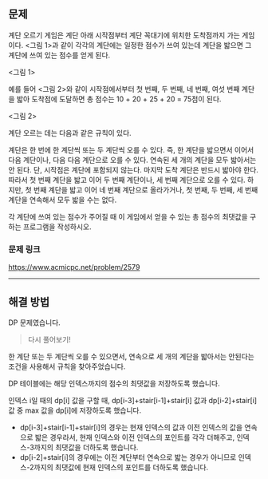## 문제

계단 오르기 게임은 계단 아래 시작점부터 계단 꼭대기에 위치한 도착점까지 가는 게임이다. <그림 1>과 같이 각각의 계단에는 일정한 점수가 쓰여 있는데 계단을 밟으면 그 계단에 쓰여 있는 점수를 얻게 된다.

<그림 1>

예를 들어 <그림 2>와 같이 시작점에서부터 첫 번째, 두 번째, 네 번째, 여섯 번째 계단을 밟아 도착점에 도달하면 총 점수는 10 + 20 + 25 + 20 = 75점이 된다.

<그림 2>

계단 오르는 데는 다음과 같은 규칙이 있다.

계단은 한 번에 한 계단씩 또는 두 계단씩 오를 수 있다. 즉, 한 계단을 밟으면서 이어서 다음 계단이나, 다음 다음 계단으로 오를 수 있다.
연속된 세 개의 계단을 모두 밟아서는 안 된다. 단, 시작점은 계단에 포함되지 않는다.
마지막 도착 계단은 반드시 밟아야 한다.
따라서 첫 번째 계단을 밟고 이어 두 번째 계단이나, 세 번째 계단으로 오를 수 있다. 하지만, 첫 번째 계단을 밟고 이어 네 번째 계단으로 올라가거나, 첫 번째, 두 번째, 세 번째 계단을 연속해서 모두 밟을 수는 없다.

각 계단에 쓰여 있는 점수가 주어질 때 이 게임에서 얻을 수 있는 총 점수의 최댓값을 구하는 프로그램을 작성하시오.

### 문제 링크

https://www.acmicpc.net/problem/2579

---

## 해결 방법

DP 문제였습니다.

> 다시 풀어보기!

한 계단 또는 두 계단씩 오를 수 있으면서, 연속으로 세 개의 계단을 밟아서는 안된다는 조건을 사용해서 규칙을 찾아주었습니다.

DP 테이블에는 해당 인덱스까지의 점수의 최댓값을 저장하도록 했습니다.

인덱스 i일 때의 dp[i] 값을 구할 때, dp[i-3]+stair[i-1]+stair[i] 값과 dp[i-2]+stair[i] 값 중 max 값을 dp[i]에 저장하도록 했습니다.

- dp[i-3]+stair[i-1]+stair[i]의 경우는 현재 인덱스의 값과 이전 인덱스의 값을 연속으로 밟은 경우라서, 현재 인덱스와 이전 인덱스의 포인트를 각각 더해주고, 인덱스-3까지의 최댓값을 더하도록 했습니다.
- dp[i-2]+stair[i]의 경우에는 이전 계단부터 연속으로 밟는 경우가 아니므로 인덱스-2까지의 최댓값에 현재 인덱스의 포인트를 더하도록 했습니다.
